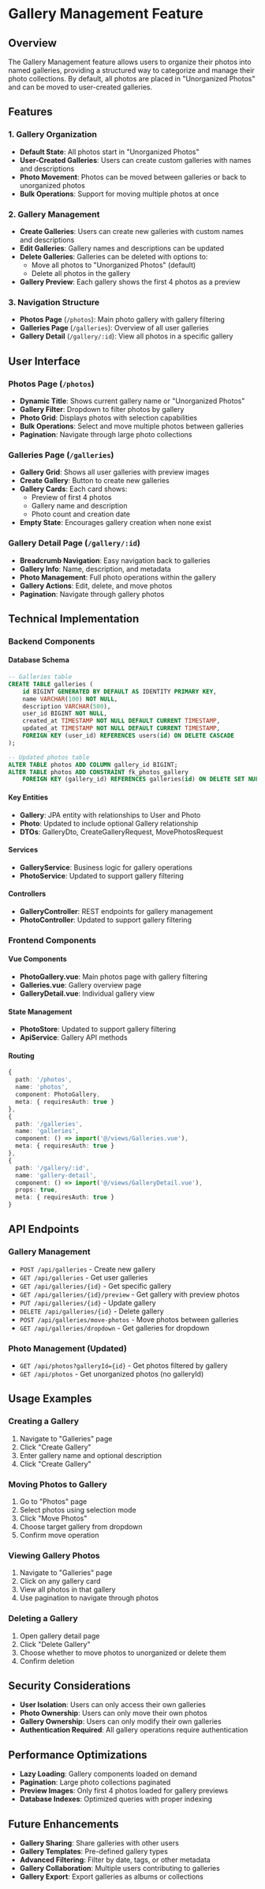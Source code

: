 # Gallery Management Feature

## Overview

The Gallery Management feature allows users to organize their photos into named galleries, providing a structured way to categorize and manage their photo collections. By default, all photos are placed in "Unorganized Photos" and can be moved to user-created galleries.

## Features

### 1. Gallery Organization
- **Default State**: All photos start in "Unorganized Photos"
- **User-Created Galleries**: Users can create custom galleries with names and descriptions
- **Photo Movement**: Photos can be moved between galleries or back to unorganized photos
- **Bulk Operations**: Support for moving multiple photos at once

### 2. Gallery Management
- **Create Galleries**: Users can create new galleries with custom names and descriptions
- **Edit Galleries**: Gallery names and descriptions can be updated
- **Delete Galleries**: Galleries can be deleted with options to:
  - Move all photos to "Unorganized Photos" (default)
  - Delete all photos in the gallery
- **Gallery Preview**: Each gallery shows the first 4 photos as a preview

### 3. Navigation Structure
- **Photos Page** (`/photos`): Main photo gallery with gallery filtering
- **Galleries Page** (`/galleries`): Overview of all user galleries
- **Gallery Detail** (`/gallery/:id`): View all photos in a specific gallery

## User Interface

### Photos Page (`/photos`)
- **Dynamic Title**: Shows current gallery name or "Unorganized Photos"
- **Gallery Filter**: Dropdown to filter photos by gallery
- **Photo Grid**: Displays photos with selection capabilities
- **Bulk Operations**: Select and move multiple photos between galleries
- **Pagination**: Navigate through large photo collections

### Galleries Page (`/galleries`)
- **Gallery Grid**: Shows all user galleries with preview images
- **Create Gallery**: Button to create new galleries
- **Gallery Cards**: Each card shows:
  - Preview of first 4 photos
  - Gallery name and description
  - Photo count and creation date
- **Empty State**: Encourages gallery creation when none exist

### Gallery Detail Page (`/gallery/:id`)
- **Breadcrumb Navigation**: Easy navigation back to galleries
- **Gallery Info**: Name, description, and metadata
- **Photo Management**: Full photo operations within the gallery
- **Gallery Actions**: Edit, delete, and move photos
- **Pagination**: Navigate through gallery photos

## Technical Implementation

### Backend Components

#### Database Schema
```sql
-- Galleries table
CREATE TABLE galleries (
    id BIGINT GENERATED BY DEFAULT AS IDENTITY PRIMARY KEY,
    name VARCHAR(100) NOT NULL,
    description VARCHAR(500),
    user_id BIGINT NOT NULL,
    created_at TIMESTAMP NOT NULL DEFAULT CURRENT TIMESTAMP,
    updated_at TIMESTAMP NOT NULL DEFAULT CURRENT TIMESTAMP,
    FOREIGN KEY (user_id) REFERENCES users(id) ON DELETE CASCADE
);

-- Updated photos table
ALTER TABLE photos ADD COLUMN gallery_id BIGINT;
ALTER TABLE photos ADD CONSTRAINT fk_photos_gallery 
    FOREIGN KEY (gallery_id) REFERENCES galleries(id) ON DELETE SET NULL;
```

#### Key Entities
- **Gallery**: JPA entity with relationships to User and Photo
- **Photo**: Updated to include optional Gallery relationship
- **DTOs**: GalleryDto, CreateGalleryRequest, MovePhotosRequest

#### Services
- **GalleryService**: Business logic for gallery operations
- **PhotoService**: Updated to support gallery filtering

#### Controllers
- **GalleryController**: REST endpoints for gallery management
- **PhotoController**: Updated to support gallery filtering

### Frontend Components

#### Vue Components
- **PhotoGallery.vue**: Main photos page with gallery filtering
- **Galleries.vue**: Gallery overview page
- **GalleryDetail.vue**: Individual gallery view

#### State Management
- **PhotoStore**: Updated to support gallery filtering
- **ApiService**: Gallery API methods

#### Routing
```typescript
{
  path: '/photos',
  name: 'photos',
  component: PhotoGallery,
  meta: { requiresAuth: true }
},
{
  path: '/galleries',
  name: 'galleries',
  component: () => import('@/views/Galleries.vue'),
  meta: { requiresAuth: true }
},
{
  path: '/gallery/:id',
  name: 'gallery-detail',
  component: () => import('@/views/GalleryDetail.vue'),
  props: true,
  meta: { requiresAuth: true }
}
```

## API Endpoints

### Gallery Management
- `POST /api/galleries` - Create new gallery
- `GET /api/galleries` - Get user galleries
- `GET /api/galleries/{id}` - Get specific gallery
- `GET /api/galleries/{id}/preview` - Get gallery with preview photos
- `PUT /api/galleries/{id}` - Update gallery
- `DELETE /api/galleries/{id}` - Delete gallery
- `POST /api/galleries/move-photos` - Move photos between galleries
- `GET /api/galleries/dropdown` - Get galleries for dropdown

### Photo Management (Updated)
- `GET /api/photos?galleryId={id}` - Get photos filtered by gallery
- `GET /api/photos` - Get unorganized photos (no galleryId)

## Usage Examples

### Creating a Gallery
1. Navigate to "Galleries" page
2. Click "Create Gallery"
3. Enter gallery name and optional description
4. Click "Create Gallery"

### Moving Photos to Gallery
1. Go to "Photos" page
2. Select photos using selection mode
3. Click "Move Photos"
4. Choose target gallery from dropdown
5. Confirm move operation

### Viewing Gallery Photos
1. Navigate to "Galleries" page
2. Click on any gallery card
3. View all photos in that gallery
4. Use pagination to navigate through photos

### Deleting a Gallery
1. Open gallery detail page
2. Click "Delete Gallery"
3. Choose whether to move photos to unorganized or delete them
4. Confirm deletion

## Security Considerations

- **User Isolation**: Users can only access their own galleries
- **Photo Ownership**: Users can only move their own photos
- **Gallery Ownership**: Users can only modify their own galleries
- **Authentication Required**: All gallery operations require authentication

## Performance Optimizations

- **Lazy Loading**: Gallery components loaded on demand
- **Pagination**: Large photo collections paginated
- **Preview Images**: Only first 4 photos loaded for gallery previews
- **Database Indexes**: Optimized queries with proper indexing

## Future Enhancements

- **Gallery Sharing**: Share galleries with other users
- **Gallery Templates**: Pre-defined gallery types
- **Advanced Filtering**: Filter by date, tags, or other metadata
- **Gallery Collaboration**: Multiple users contributing to galleries
- **Gallery Export**: Export galleries as albums or collections
